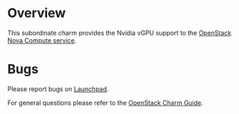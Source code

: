 # Overview

This subordinate charm provides the Nvidia vGPU support to the
[OpenStack Nova Compute service][charm-nova-compute].

# Bugs

Please report bugs on [Launchpad][lp-bugs-nova-nvidia].

For general questions please refer to the [OpenStack Charm Guide][cg].

<!-- LINKS -->

[charm-nova-compute]: https://jaas.ai/nova-compute
[cg]: https://docs.openstack.org/charm-guide
[lp-bugs-nova-nvidia]: https://bugs.launchpad.net/charm-nova-compute-nvidia-vgpu/+filebug

